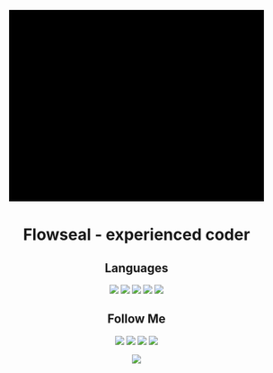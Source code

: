 <p align="center">
  <img src="https://github.com/AKonLegend/AKonLegend/blob/main/Flowseal.gif?raw=true" />
</p>

<h1 align="center">Flowseal - experienced coder </h1>

<h2 align="center">Languages</h1>
<p align="center">
  <img src="https://img.shields.io/badge/-C++-090909?style=for-the-badge&logo=C%2b%2b&logoColor=6296CC">
  <img src="https://img.shields.io/badge/-HTML-090909?style=for-the-badge&logo=HTML5&logoColor=E34F26">
  <img src="https://img.shields.io/badge/-Python-090909?style=for-the-badge&logo=python&logoColor=3776AB">
  <img src="https://img.shields.io/badge/-C%23-090909?style=for-the-badge&logo=C%20Sharp&logoColor=239120">
  <img src="https://img.shields.io/badge/-CSS-090909?style=for-the-badge&logo=css3&logoColor=1572B6">
</p>

<h2 align="center">Follow Me</h1>
<p align="center">
  <a href="https://yougame.biz/flowseal"><img src="https://img.shields.io/badge/-YouGame-090909?style=for-the-badge&logo=Y%20Combinator&logoColor=bd4c4c"></a>
  <a href="https://vk.com/se11er"><img src="https://img.shields.io/badge/-Vkontakte-090909?style=for-the-badge&logo=Vk&logoColor=4F7DB3"></a>
  <a href="https://www.youtube.com/channel/UC4RpPf2m3AgdWO7lFTKFfyw"><img src="https://img.shields.io/badge/-YouTube-090909?style=for-the-badge&logo=YouTube&logoColor=FF0000"></a>
  <a href="https://steamcommunity.com/id/SAAC-"><img src="https://img.shields.io/badge/-Steam-090909?style=for-the-badge&logo=Steam&logoColor=FFFFFF"></a>
</p>


<p align="center">
  <img src="https://github-readme-stats.vercel.app/api?username=AKonLegend&theme=bear&show_icons=true&hide_border=true&count_private=true&locale=ru">
</p>
